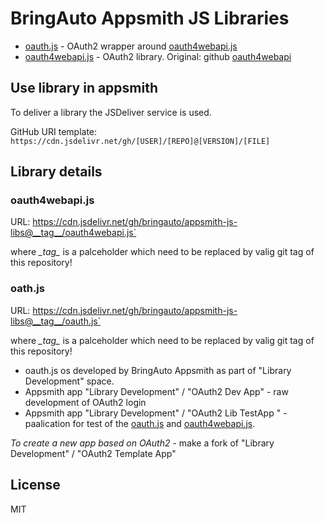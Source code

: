 
# BringAuto Appsmith JS Libraries

- [oauth.js] - OAuth2 wrapper around [oauth4webapi.js]
- [oauth4webapi.js] - OAuth2 library. Original: github [oauth4webapi]

## Use library in appsmith

To deliver a library the JSDeliver service is used.

GitHub URI template: `https://cdn.jsdelivr.net/gh/[USER]/[REPO]@[VERSION]/[FILE]`

## Library details

### oauth4webapi.js

URL: https://cdn.jsdelivr.net/gh/bringauto/appsmith-js-libs@__tag__/oauth4webapi.js`

where *\__tag__* is a palceholder which need to be replaced by valig git tag of this repository!

### oath.js

URL: https://cdn.jsdelivr.net/gh/bringauto/appsmith-js-libs@__tag__/oauth.js`

where *\__tag__* is a palceholder which need to be replaced by valig git tag of this repository!

- oauth.js os developed by BringAuto Appsmith as part of "Library Development" space.
- Appsmith app "Library Development" / "OAuth2 Dev App" - raw development of OAuth2 login
- Appsmith app "Library Development" / "OAuth2 Lib TestApp " - paalication for test of the [oauth.js] and [oauth4webapi.js].

*To create a new app based on OAuth2* - make a fork of "Library Development" / "OAuth2 Template App"

## License

MIT

[oauth.js]:        ./oauth.js
[oauth4webapi.js]: ./oauth4webapi.js
[oauth4webapi]:    https://github.com/panva/oauth4webapi/
